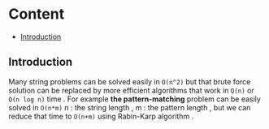 # Content
- [Introduction](https://github.com/A-bahaa/competitive-programming-algorithms/blob/main/String%20Algorithms/README.md#introduction)

## Introduction
Many string problems can be solved easily in `O(n^2)` but that brute force solution can be replaced by more efficient algorithms that work in `O(n)` or `O(n log n)` time . For example **the pattern-matching** problem can be easily solved in `O(n*m)` n : the string length , m : the pattern length , but we can reduce that time to `O(n+m)` using Rabin-Karp algorithm .
